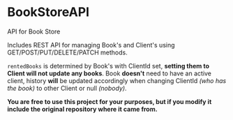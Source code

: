 # BookStoreAPI
API for Book Store

Includes REST API for managing Book's and Client's using GET/POST/PUT/DELETE/PATCH methods.

`rentedBooks` is determined by Book's with ClientId set, **setting them to Client will not update any books**.
Book **doesn't** need to have an active client, history **will** be updated accordingly when changing ClientId *(who has the book)* to other Client or null *(nobody)*.


**You are free to use this project for your purposes, but if you modify it include the original repository where it came from.**

